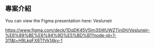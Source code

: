 ## 專案介紹
You can view the Figma presentation here: Vesluneir 

https://www.figma.com/deck/1DqDK45V5Im3SWUWZTin0H/Vesluneir-%E6%89%BE%E6%94%9D%E5%BD%B1?node-id=1-311&t=H9LkqFX8TfVk14ky-1
